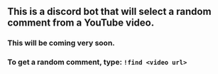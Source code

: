 ## This is a discord bot that will select a random comment from a YouTube video.
### This will be coming very soon.

### To get a random comment, type: `!find <video url>`